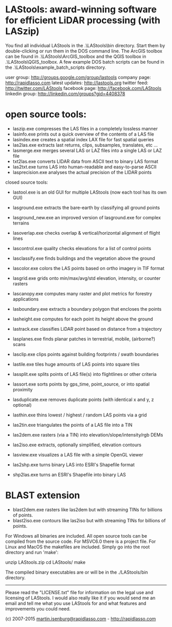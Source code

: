 # LAStools: award-winning software for efficient LiDAR processing (with LASzip)

You find all individual LAStools in the .\LAStools\bin directory. Start
them by double-clicking or run them in the DOS command line. The ArcGIS
toolbox can be found in .\LAStools\ArcGIS_toolbox and the QGIS toolbox
in .\LAStools\QGIS_toolbox. A few example DOS batch scripts can be found
in the .\LAStools\example_batch_scripts directory.

user group:      http://groups.google.com/group/lastools
company page:    http://rapidlasso.com
latest updates:  http://lastools.org
twitter feed:    http://twitter.com/LAStools
facebook page:   http://facebook.com/LAStools
linkedin group:  http://linkedin.com/groups?gid=4408378

# open source tools:

* laszip.exe compresses the LAS files in a completely lossless manner
* lasinfo.exe prints out a quick overview of the contents of a LAS file
* lasindex.exe creates a spatial index LAX file for fast spatial queries
* las2las.exe extracts last returns, clips, subsamples, translates, etc ...
* lasmerge.exe merges several LAS or LAZ files into a single LAS or LAZ file
* txt2las.exe converts LIDAR data from ASCII text to binary LAS format
* las2txt.exe turns LAS into human-readable and easy-to-parse ASCII
* lasprecision.exe analyses the actual precision of the LIDAR points

closed source tools:

* lastool.exe is an old GUI for multiple LAStools (now each tool has its own GUI)

* lasground.exe extracts the bare-earth by classifying all ground points
* lasground_new.exe an improved version of lasground.exe for complex terrains
* lasoverlap.exe checks overlap & vertical/horizontal alignment of flight lines
* lascontrol.exe quality checks elevations for a list of control points 
* lasclassify.exe finds buildings and the vegetation above the ground
* lascolor.exe colors the LAS points based on ortho imagery in TIF format 
* lasgrid.exe grids onto min/max/avg/std elevation, intensity, or counter rasters
* lascanopy.exe computes many raster and plot metrics for forestry applications
* lasboundary.exe extracts a boundary polygon that encloses the points
* lasheight.exe computes for each point its height above the ground
* lastrack.exe classifies LiDAR point based on distance from a trajectory
* lasplanes.exe finds planar patches in terrestrial, mobile, (airborne?) scans 
* lasclip.exe clips points against building footprints / swath boundaries
* lastile.exe tiles huge amounts of LAS points into square tiles
* lassplit.exe splits points of LAS file(s) into flightlines or other criteria
* lassort.exe sorts points by gps_time, point_source, or into spatial proximity
* lasduplicate.exe removes duplicate points (with identical x and y, z optional) 
* lasthin.exe thins lowest / highest / random LAS points via a grid
* las2tin.exe triangulates the points of a LAS file into a TIN
* las2dem.exe rasters (via a TIN) into elevation/slope/intensity/rgb DEMs
* las2iso.exe extracts, optionally simplified, elevation contours
* lasview.exe visualizes a LAS file with a simple OpenGL viewer
* las2shp.exe turns binary LAS into ESRI's Shapefile format
* shp2las.exe turns an ESRI's Shapefile into binary LAS

# BLAST extension

* blast2dem.exe rasters like las2dem but with streaming TINs for billions of points. 
* blast2iso.exe contours like las2iso but with streaming TINs for billions of points. 

For Windows all binaries are included. All open source tools can be compiled
from the source code. For MSVC6.0 there is a project file. For Linux and MacOS
the makefiles are included. Simply go into the root directory and run 'make':

unzip LAStools.zip
cd LAStools/
make

The compiled binary executables are or will be in the ./LAStools/bin directory.

---

Please read the "LICENSE.txt" file for information on the legal use and licensing
of LAStools. I would also really like it if you would send me an email and tell me
what you use LAStools for and what features and improvements you could need. 

(c) 2007-2015 martin.isenburg@rapidlasso.com - http://rapidlasso.com
